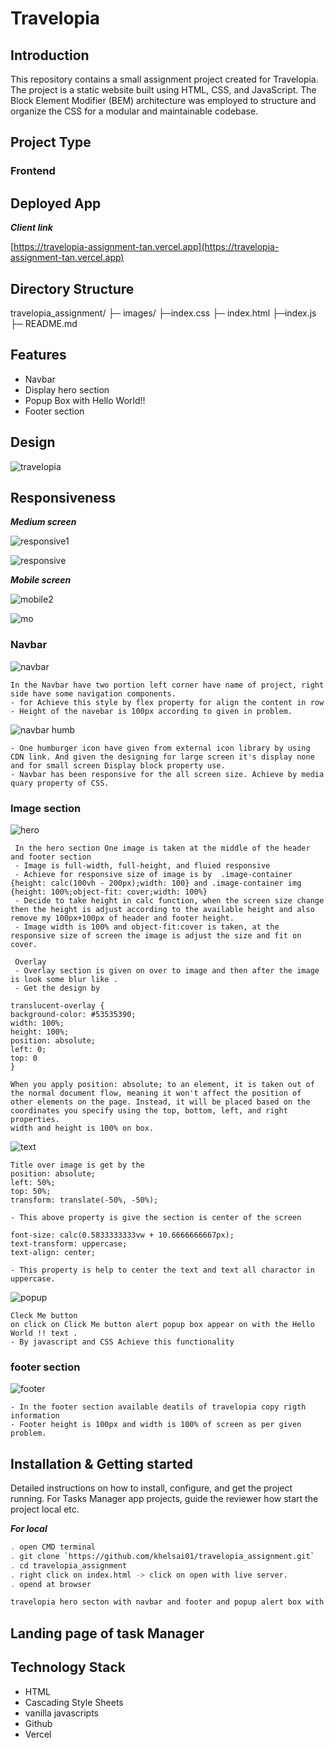  # Travelopia

## Introduction
This repository contains a small assignment project created for Travelopia. The project is a static website built using HTML, CSS, and JavaScript. The Block Element Modifier (BEM) architecture was employed to structure and organize the CSS for a modular and maintainable codebase.

## Project Type
### Frontend

## Deployed App

***Client link*** 

[https://travelopia-assignment-tan.vercel.app](https://travelopia-assignment-tan.vercel.app)


## Directory Structure

travelopia_assignment/
├─ images/
├─index.css
├─ index.html
├─index.js
├─ README.md



## Features
- Navbar
- Display hero section
- Popup Box with Hello World!!
- Footer section

## Design 

![travelopia](https://github.com/khelsai01/travelopia_assignment/assets/119441119/5ad3f995-6f5c-4986-881e-569346703796)

## Responsiveness

***Medium screen***

![responsive1](https://github.com/khelsai01/travelopia_assignment/assets/119441119/409218d5-96de-49cb-af37-884c392372ad)

![responsive](https://github.com/khelsai01/travelopia_assignment/assets/119441119/992ea430-cd40-48e8-a55d-5ed7508a44e0)

***Mobile screen***

![mobile2](https://github.com/khelsai01/travelopia_assignment/assets/119441119/26727596-144a-49b8-919a-f13c823bf445)

![mo](https://github.com/khelsai01/travelopia_assignment/assets/119441119/9d99dd4f-d8fb-452f-9050-57e78cef6a1a)


### Navbar 

 ![navbar](https://github.com/khelsai01/travelopia_assignment/assets/119441119/30fcf68f-b5e6-40cc-b7b4-117899ca5fac)

    In the Navbar have two portion left corner have name of project, right side have some navigation components.
    - for Achieve this style by flex property for align the content in row
    - Height of the navebar is 100px according to given in problem.
    
![navbar humb](https://github.com/khelsai01/travelopia_assignment/assets/119441119/77787d0d-ebf4-4d53-9482-7b1319caa7d9)

    - One humburger icon have given from external icon library by using CDN link. And given the designing for large screen it's display none and for small screen Display block property use.
    - Navbar has been responsive for the all screen size. Achieve by media quary property of CSS.

### Image section

![hero](https://github.com/khelsai01/travelopia_assignment/assets/119441119/e4942200-8fa6-4449-b3c7-2b32cd383f29)


     In the hero section One image is taken at the middle of the header and footer section
     - Image is full-width, full-height, and fluied responsive
     - Achieve for responsive size of image is by  .image-container {height: calc(100vh - 200px);width: 100} and .image-container img {height: 100%;object-fit: cover;width: 100%}
     - Decide to take height in calc function, when the screen size change then the height is adjust according to the available height and also remove my 100px+100px of header and footer height.
     - Image width is 100% and object-fit:cover is taken, at the responsive size of screen the image is adjust the size and fit on cover.

     Overlay
     - Overlay section is given on over to image and then after the image is look some blur like .
     - Get the design by
    
    translucent-overlay {
    background-color: #53535390;
    width: 100%;
    height: 100%;
    position: absolute;
    left: 0;
    top: 0
    }
    
    When you apply position: absolute; to an element, it is taken out of the normal document flow, meaning it won't affect the position of other elements on the page. Instead, it will be placed based on the coordinates you specify using the top, bottom, left, and right properties.
    width and height is 100% on box.
    
 ![text](https://github.com/khelsai01/travelopia_assignment/assets/119441119/afb1c0ef-edcc-44c1-8a97-8f0641d812a1)

    Title over image is get by the
    position: absolute;
    left: 50%;
    top: 50%;
    transform: translate(-50%, -50%);
    
    - This above property is give the section is center of the screen
    
    font-size: calc(0.5833333333vw + 10.6666666667px);
    text-transform: uppercase;
    text-align: center;
    
    - This property is help to center the text and text all charactor in uppercase.
    
![popup](https://github.com/khelsai01/travelopia_assignment/assets/119441119/3a9339b6-6137-4a68-b841-59741f2010d8)

    Cleck Me button 
    on click on Click Me button alert popup box appear on with the Hello World !! text .
    - By javascript and CSS Achieve this functionality

### footer section

    
   ![footer](https://github.com/khelsai01/travelopia_assignment/assets/119441119/cbe25f65-e22a-4e23-81b1-eab497e3879d)
   
    - In the footer section available deatils of travelopia copy rigth information 
    - Footer height is 100px and width is 100% of screen as per given problem.

 

## Installation & Getting started
Detailed instructions on how to install, configure, and get the project running. For Tasks Manager app projects, guide the reviewer how start the project local etc.

***For local***
```bash
. open CMD terminal
. git clone `https://github.com/khelsai01/travelopia_assignment.git`
. cd travelopia_assignment
. right click on index.html -> click on open with live server.
. opend at browser
```

```bash
travelopia hero secton with navbar and footer and popup alert box with Hello World.
```

## Landing page of task Manager

## Technology Stack

- HTML
- Cascading Style Sheets
- vanilla javascripts
- Github
- Vercel
